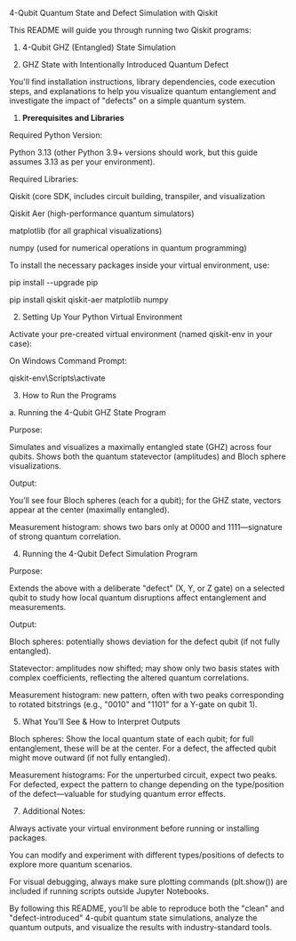 4-Qubit Quantum State and Defect Simulation with Qiskit

This README will guide you through running two Qiskit programs:

1. 4-Qubit GHZ (Entangled) State Simulation

2. GHZ State with Intentionally Introduced Quantum Defect

You'll find installation instructions, library dependencies, code execution steps, and explanations to help you visualize quantum entanglement and investigate the impact of "defects" on a simple quantum system.

1. **Prerequisites and Libraries**
   
Required Python Version:

Python 3.13 (other Python 3.9+ versions should work, but this guide assumes 3.13 as per your environment).

Required Libraries:

Qiskit (core SDK, includes circuit building, transpiler, and visualization

Qiskit Aer (high-performance quantum simulators)

matplotlib (for all graphical visualizations)

numpy (used for numerical operations in quantum programming)

To install the necessary packages inside your virtual environment, use:

pip install --upgrade pip

pip install qiskit qiskit-aer matplotlib numpy

2. Setting Up Your Python Virtual Environment
   
Activate your pre-created virtual environment (named qiskit-env in your case):

On Windows Command Prompt:

qiskit-env\Scripts\activate

3. How to Run the Programs
   
a. Running the 4-Qubit GHZ State Program

Purpose:

Simulates and visualizes a maximally entangled state (GHZ) across four qubits. Shows both the quantum statevector (amplitudes) and Bloch sphere visualizations.

Output:

You’ll see four Bloch spheres (each for a qubit); for the GHZ state, vectors appear at the center (maximally entangled).

Measurement histogram: shows two bars only at 0000 and 1111—signature of strong quantum correlation.

4. Running the 4-Qubit Defect Simulation Program
   
Purpose:

Extends the above with a deliberate "defect" (X, Y, or Z gate) on a selected qubit to study how local quantum disruptions affect entanglement and measurements.

Output:

Bloch spheres: potentially shows deviation for the defect qubit (if not fully entangled).

Statevector: amplitudes now shifted; may show only two basis states with complex coefficients, reflecting the altered quantum correlations.

Measurement histogram: new pattern, often with two peaks corresponding to rotated bitstrings (e.g., "0010" and "1101" for a Y-gate on qubit 1).

5. What You’ll See & How to Interpret Outputs
   
Bloch spheres: Show the local quantum state of each qubit; for full entanglement, these will be at the center. For a defect, the affected qubit might move outward (if not fully entangled).

Measurement histograms: For the unperturbed circuit, expect two peaks. For defected, expect the pattern to change depending on the type/position of the defect—valuable for studying quantum error effects.

7. Additional Notes:
   
Always activate your virtual environment before running or installing packages.

You can modify and experiment with different types/positions of defects to explore more quantum scenarios.

For visual debugging, always make sure plotting commands (plt.show()) are included if running scripts outside Jupyter Notebooks.

By following this README, you’ll be able to reproduce both the "clean" and "defect-introduced" 4-qubit quantum state simulations, analyze the quantum outputs, and visualize the results with industry-standard tools.

